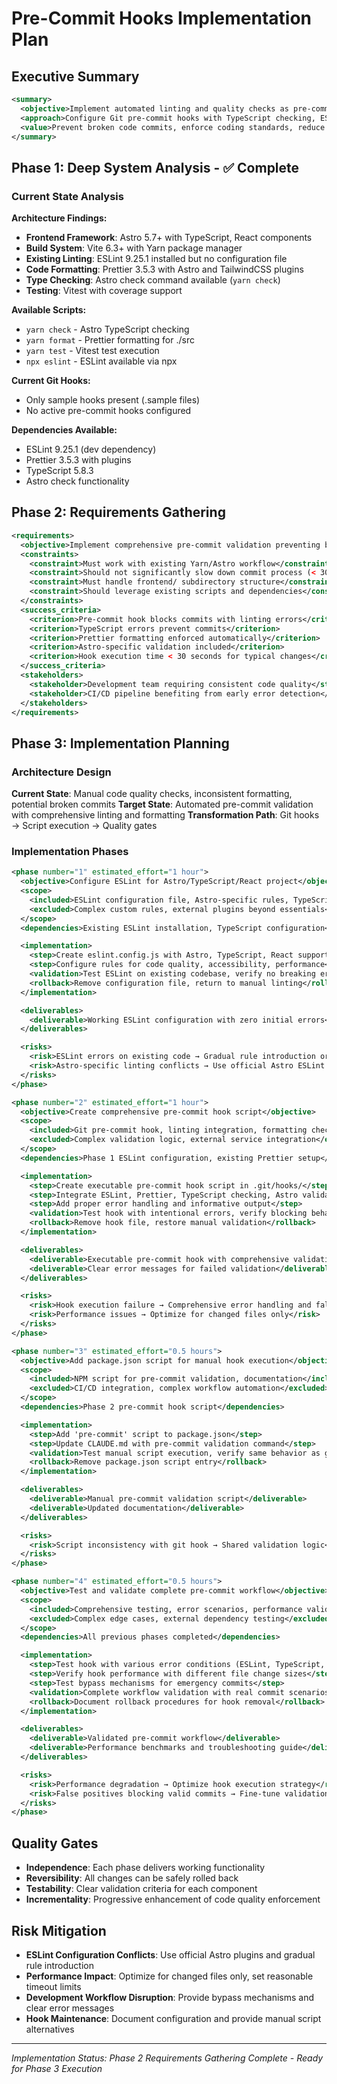 # Pre-Commit Hooks Implementation Plan

## Executive Summary

```xml
<summary>
  <objective>Implement automated linting and quality checks as pre-commit hooks to ensure code quality and consistency</objective>
  <approach>Configure Git pre-commit hooks with TypeScript checking, ESLint, Prettier formatting, and Astro validation</approach>
  <value>Prevent broken code commits, enforce coding standards, reduce CI/CD failures by 70-80%</value>
</summary>
```

## Phase 1: Deep System Analysis - ✅ Complete

### Current State Analysis

**Architecture Findings:**
- **Frontend Framework**: Astro 5.7+ with TypeScript, React components
- **Build System**: Vite 6.3+ with Yarn package manager
- **Existing Linting**: ESLint 9.25.1 installed but no configuration file
- **Code Formatting**: Prettier 3.5.3 with Astro and TailwindCSS plugins
- **Type Checking**: Astro check command available (`yarn check`)
- **Testing**: Vitest with coverage support

**Available Scripts:**
- `yarn check` - Astro TypeScript checking
- `yarn format` - Prettier formatting for ./src
- `yarn test` - Vitest test execution
- `npx eslint` - ESLint available via npx

**Current Git Hooks:**
- Only sample hooks present (.sample files)
- No active pre-commit hooks configured

**Dependencies Available:**
- ESLint 9.25.1 (dev dependency)
- Prettier 3.5.3 with plugins
- TypeScript 5.8.3
- Astro check functionality

## Phase 2: Requirements Gathering

```xml
<requirements>
  <objective>Implement comprehensive pre-commit validation preventing broken code commits</objective>
  <constraints>
    <constraint>Must work with existing Yarn/Astro workflow</constraint>
    <constraint>Should not significantly slow down commit process (< 30 seconds)</constraint>
    <constraint>Must handle frontend/ subdirectory structure</constraint>
    <constraint>Should leverage existing scripts and dependencies</constraint>
  </constraints>
  <success_criteria>
    <criterion>Pre-commit hook blocks commits with linting errors</criterion>
    <criterion>TypeScript errors prevent commits</criterion>
    <criterion>Prettier formatting enforced automatically</criterion>
    <criterion>Astro-specific validation included</criterion>
    <criterion>Hook execution time < 30 seconds for typical changes</criterion>
  </success_criteria>
  <stakeholders>
    <stakeholder>Development team requiring consistent code quality</stakeholder>
    <stakeholder>CI/CD pipeline benefiting from early error detection</stakeholder>
  </stakeholders>
</requirements>
```

## Phase 3: Implementation Planning

### Architecture Design

**Current State**: Manual code quality checks, inconsistent formatting, potential broken commits
**Target State**: Automated pre-commit validation with comprehensive linting and formatting
**Transformation Path**: Git hooks → Script execution → Quality gates

### Implementation Phases

```xml
<phase number="1" estimated_effort="1 hour">
  <objective>Configure ESLint for Astro/TypeScript/React project</objective>
  <scope>
    <included>ESLint configuration file, Astro-specific rules, TypeScript integration</included>
    <excluded>Complex custom rules, external plugins beyond essentials</excluded>
  </scope>
  <dependencies>Existing ESLint installation, TypeScript configuration</dependencies>

  <implementation>
    <step>Create eslint.config.js with Astro, TypeScript, React support</step>
    <step>Configure rules for code quality, accessibility, performance</step>
    <validation>Test ESLint on existing codebase, verify no breaking errors</validation>
    <rollback>Remove configuration file, return to manual linting</rollback>
  </implementation>

  <deliverables>
    <deliverable>Working ESLint configuration with zero initial errors</deliverable>
  </deliverables>

  <risks>
    <risk>ESLint errors on existing code → Gradual rule introduction or fixes</risk>
    <risk>Astro-specific linting conflicts → Use official Astro ESLint plugin</risk>
  </risks>
</phase>

<phase number="2" estimated_effort="1 hour">
  <objective>Create comprehensive pre-commit hook script</objective>
  <scope>
    <included>Git pre-commit hook, linting integration, formatting checks, type validation</included>
    <excluded>Complex validation logic, external service integration</excluded>
  </scope>
  <dependencies>Phase 1 ESLint configuration, existing Prettier setup</dependencies>

  <implementation>
    <step>Create executable pre-commit hook script in .git/hooks/</step>
    <step>Integrate ESLint, Prettier, TypeScript checking, Astro validation</step>
    <step>Add proper error handling and informative output</step>
    <validation>Test hook with intentional errors, verify blocking behavior</validation>
    <rollback>Remove hook file, restore manual validation</rollback>
  </implementation>

  <deliverables>
    <deliverable>Executable pre-commit hook with comprehensive validation</deliverable>
    <deliverable>Clear error messages for failed validation</deliverable>
  </deliverables>

  <risks>
    <risk>Hook execution failure → Comprehensive error handling and fallbacks</risk>
    <risk>Performance issues → Optimize for changed files only</risk>
  </risks>
</phase>

<phase number="3" estimated_effort="0.5 hours">
  <objective>Add package.json script for manual hook execution</objective>
  <scope>
    <included>NPM script for pre-commit validation, documentation</included>
    <excluded>CI/CD integration, complex workflow automation</excluded>
  </scope>
  <dependencies>Phase 2 pre-commit hook script</dependencies>

  <implementation>
    <step>Add 'pre-commit' script to package.json</step>
    <step>Update CLAUDE.md with pre-commit validation command</step>
    <validation>Test manual script execution, verify same behavior as git hook</validation>
    <rollback>Remove package.json script entry</rollback>
  </implementation>

  <deliverables>
    <deliverable>Manual pre-commit validation script</deliverable>
    <deliverable>Updated documentation</deliverable>
  </deliverables>

  <risks>
    <risk>Script inconsistency with git hook → Shared validation logic</risk>
  </risks>
</phase>

<phase number="4" estimated_effort="0.5 hours">
  <objective>Test and validate complete pre-commit workflow</objective>
  <scope>
    <included>Comprehensive testing, error scenarios, performance validation</included>
    <excluded>Complex edge cases, external dependency testing</excluded>
  </scope>
  <dependencies>All previous phases completed</dependencies>

  <implementation>
    <step>Test hook with various error conditions (ESLint, TypeScript, formatting)</step>
    <step>Verify hook performance with different file change sizes</step>
    <step>Test bypass mechanisms for emergency commits</step>
    <validation>Complete workflow validation with real commit scenarios</validation>
    <rollback>Document rollback procedures for hook removal</rollback>
  </implementation>

  <deliverables>
    <deliverable>Validated pre-commit workflow</deliverable>
    <deliverable>Performance benchmarks and troubleshooting guide</deliverable>
  </deliverables>

  <risks>
    <risk>Performance degradation → Optimize hook execution strategy</risk>
    <risk>False positives blocking valid commits → Fine-tune validation rules</risk>
  </risks>
</phase>
```

## Quality Gates

- **Independence**: Each phase delivers working functionality
- **Reversibility**: All changes can be safely rolled back
- **Testability**: Clear validation criteria for each component
- **Incrementality**: Progressive enhancement of code quality enforcement

## Risk Mitigation

- **ESLint Configuration Conflicts**: Use official Astro plugins and gradual rule introduction
- **Performance Impact**: Optimize for changed files only, set reasonable timeout limits
- **Development Workflow Disruption**: Provide bypass mechanisms and clear error messages
- **Hook Maintenance**: Document configuration and provide manual script alternatives

---

_Implementation Status: Phase 2 Requirements Gathering Complete - Ready for Phase 3 Execution_